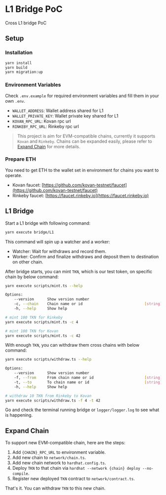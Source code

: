 # L1 Bridge PoC

Cross L1 bridge PoC

## Setup

### Installation

```sh
yarn install
yarn build
yarn migration:up
```

### Environment Variables

Check `.env.example` for required environment variables and fill them in your own `.env`.

- `WALLET_ADDRESS`: Wallet address shared for L1
- `WALLET_PRIVATE_KEY`: Wallet private key shared for L1
- `KOVAN_RPC_URL`: Kovan rpc url
- `RINKEBY_RPC_URL`: Rinkeby rpc url

> This project is aim for EVM-compatible chains, currently it supports `Kovan` and `Rinkeby`. Chains can be expanded easily, please refer to [Expand Chain](#expand-chain) for more details.

### Prepare ETH

You need to get ETH to the wallet set in environment for chains you want to operate.

- Kovan faucet: [https://github.com/kovan-testnet/faucet](https://github.com/kovan-testnet/faucet)
- Rinkeby faucet: [https://faucet.rinkeby.io](https://faucet.rinkeby.io)

## L1 Bridge

Start a L1 bridge with following command:

```sh
yarn execute bridge/L1
```

This command will spin up a watcher and a worker:

- Watcher: Wait for withdraws and record them.
- Worker: Confirm and finalize withdraws and deposit them to destination on other chain.

After bridge starts, you can mint `TKN`, which is our test token, on specific chain by below command:

```sh
yarn execute scripts/mint.ts --help

Options:
    --version      Show version number                                   [boolean]
    -c, --chain    Chain name or id                            [string] [required]
    -h, --help     Show help                                             [boolean]

# mint 100 TKN for Rinkeby
yarn execute scripts/mint.ts -c 4

# mint 100 TKN for Kovan
yarn execute scripts/mint.ts -c 42
```

With enough `TKN`, you can withdraw them cross chains with below command:

```sh
yarn execute scripts/withdraw.ts --help

Options:
    --version      Show version number                                   [boolean]
    -f, --from     From chain name or id                       [string] [required]
    -t, --to       To chain name or id                         [string] [required]
    -h, --help     Show help                                             [boolean]

# withdraw 10 TKN from Rinkeby to Kovan
yarn execute scripts/withdraw.ts -f 4 -t 42
```

Go and check the terminal running bridge or `logger/logger.log` to see what is happening.

## Expand Chain

To support new EVM-compatible chain, here are the steps:

1. Add `{CHAIN}_RPC_URL` to environment variable.
2. Add new chain to `network/chain.ts`.
3. Add new chain network to `hardhat.config.ts`.
4. Deploy `TKN` to that chain via `hardhat --network {chain} deploy --no-compile`.
5. Register new deployed `TKN` contract to `network/contract.ts`.

That's it. You can withdraw `TKN` to this new chain.

